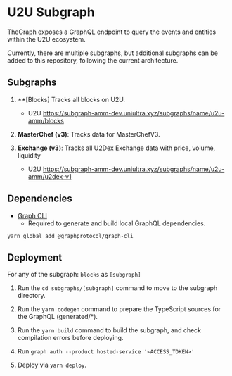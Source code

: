 # U2U Subgraph

TheGraph exposes a GraphQL endpoint to query the events and entities within the U2U ecosystem.

Currently, there are multiple subgraphs, but additional subgraphs can be added to this repository, following the current architecture.

## Subgraphs

1. **[Blocks] Tracks all blocks on U2U.

   - U2U https://subgraph-amm-dev.uniultra.xyz/subgraphs/name/u2u-amm/blocks

2. **MasterChef (v3)**: Tracks data for MasterChefV3.

3. **Exchange (v3)**: Tracks all U2Dex Exchange data with price, volume, liquidity

    - U2U https://subgraph-amm-dev.uniultra.xyz/subgraphs/name/u2u-amm/u2dex-v1

## Dependencies

- [Graph CLI](https://github.com/graphprotocol/graph-cli)
  - Required to generate and build local GraphQL dependencies.

```shell
yarn global add @graphprotocol/graph-cli
```

## Deployment

For any of the subgraph: `blocks` as `[subgraph]`

1. Run the `cd subgraphs/[subgraph]` command to move to the subgraph directory.

2. Run the `yarn codegen` command to prepare the TypeScript sources for the GraphQL (generated/\*).

3. Run the `yarn build` command to build the subgraph, and check compilation errors before deploying.

4. Run `graph auth --product hosted-service '<ACCESS_TOKEN>'`

5. Deploy via `yarn deploy`.

